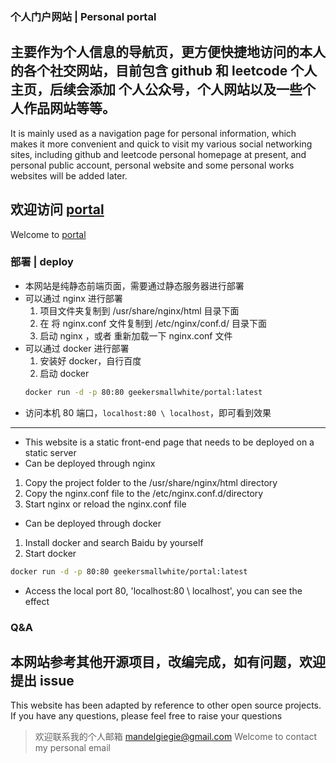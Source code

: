 ### 个人门户网站 | Personal portal
主要作为个人信息的导航页，更方便快捷地访问的本人的各个社交网站，目前包含 github 和 leetcode 个人主页，后续会添加 个人公众号，个人网站以及一些个人作品网站等等。
--- 
It is mainly used as a navigation page for personal information, which makes it more convenient and quick to visit my various social networking sites, including github and leetcode personal homepage at present, and personal public account, personal website and some personal works websites will be added later.


欢迎访问 [portal](http://baixuran.cn/)
---
Welcome to [portal](http://baixuran.cn/)

### 部署 | deploy 

- 本网站是纯静态前端页面，需要通过静态服务器进行部署
- 可以通过 nginx 进行部署
  1. 项目文件夹复制到 /usr/share/nginx/html 目录下面
  2. 在 将 nginx.conf 文件复制到 /etc/nginx/conf.d/ 目录下面
  3. 启动 nginx ，或者 重新加载一下 nginx.conf 文件
- 可以通过 docker 进行部署
  1. 安装好 docker，自行百度
  2. 启动 docker 
    ```bash
    docker run -d -p 80:80 geekersmallwhite/portal:latest
    ```
- 访问本机 80 端口，`localhost:80 \ localhost`，即可看到效果

--- 
- This website is a static front-end page that needs to be deployed on a static server
- Can be deployed through nginx
1. Copy the project folder to the /usr/share/nginx/html directory
2. Copy the nginx.conf file to the /etc/nginx.conf.d/directory
3. Start nginx or reload the nginx.conf file
- Can be deployed through docker
1. Install docker and search Baidu by yourself
2. Start docker
```bash
docker run -d -p 80:80 geekersmallwhite/portal:latest
```
- Access the local port 80, 'localhost:80 \ localhost', you can see the effect


### Q&A
本网站参考其他开源项目，改编完成，如有问题，欢迎提出 issue
--- 
This website has been adapted by reference to other open source projects. If you have any questions, please feel free to raise your questions


> 欢迎联系我的个人邮箱 mandelgiegie@gmail.com 
> Welcome to contact my personal email

